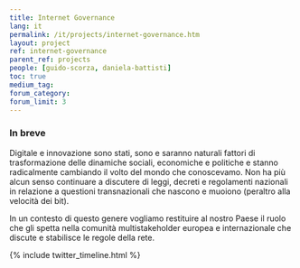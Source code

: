 ```yaml
---
title: Internet Governance
lang: it
permalink: /it/projects/internet-governance.htm
layout: project
ref: internet-governance
parent_ref: projects
people: [guido-scorza, daniela-battisti]
toc: true
medium_tag:
forum_category:
forum_limit: 3
---
```


### In breve

Digitale e innovazione sono stati, sono e saranno naturali fattori di trasformazione delle dinamiche sociali, economiche e politiche e stanno radicalmente cambiando il volto del mondo che conoscevamo. Non ha più alcun senso continuare a discutere di leggi, decreti e regolamenti nazionali in relazione a questioni transnazionali che nascono e muoiono (peraltro alla velocità dei bit). 

In un contesto di questo genere vogliamo restituire al nostro Paese il ruolo che gli spetta nella comunità multistakeholder europea e internazionale che discute e stabilisce le regole della rete.

{% include twitter_timeline.html %}

